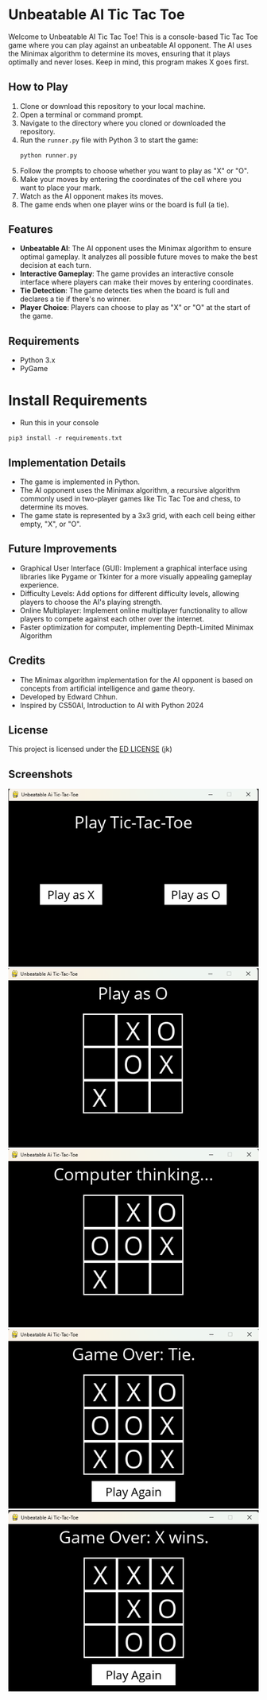 # Unbeatable AI Tic Tac Toe

Welcome to Unbeatable AI Tic Tac Toe! This is a console-based Tic Tac Toe game where you can play against an unbeatable AI opponent. The AI uses the Minimax algorithm to determine its moves, ensuring that it plays optimally and never loses. Keep in mind, this program makes X goes first.

## How to Play

1. Clone or download this repository to your local machine.
2. Open a terminal or command prompt.
3. Navigate to the directory where you cloned or downloaded the repository.
4. Run the `runner.py` file with Python 3 to start the game:
    ```bash
    python runner.py
    ```
5. Follow the prompts to choose whether you want to play as "X" or "O".
6. Make your moves by entering the coordinates of the cell where you want to place your mark.
7. Watch as the AI opponent makes its moves.
8. The game ends when one player wins or the board is full (a tie).

## Features

- **Unbeatable AI**: The AI opponent uses the Minimax algorithm to ensure optimal gameplay. It analyzes all possible future moves to make the best decision at each turn.
- **Interactive Gameplay**: The game provides an interactive console interface where players can make their moves by entering coordinates.
- **Tie Detection**: The game detects ties when the board is full and declares a tie if there's no winner.
- **Player Choice**: Players can choose to play as "X" or "O" at the start of the game.

## Requirements

- Python 3.x
- PyGame

# Install Requirements
- Run this in your console
```
pip3 install -r requirements.txt
```

## Implementation Details

- The game is implemented in Python.
- The AI opponent uses the Minimax algorithm, a recursive algorithm commonly used in two-player games like Tic Tac Toe and chess, to determine its moves.
- The game state is represented by a 3x3 grid, with each cell being either empty, "X", or "O".

## Future Improvements

- Graphical User Interface (GUI): Implement a graphical interface using libraries like Pygame or Tkinter for a more visually appealing gameplay experience.
- Difficulty Levels: Add options for different difficulty levels, allowing players to choose the AI's playing strength.
- Online Multiplayer: Implement online multiplayer functionality to allow players to compete against each other over the internet.
- Faster optimization for computer, implementing Depth-Limited Minimax Algorithm
## Credits

- The Minimax algorithm implementation for the AI opponent is based on concepts from artificial intelligence and game theory.
- Developed by Edward Chhun.
- Inspired by CS50AI, Introduction to AI with Python 2024

## License

This project is licensed under the [ED LICENSE](license) (jk)

## Screenshots

![Main Window](images\play-ttt.png)
![Play as O](images\play-O.png)
![Computer Thinking](images\ttt-computer-thinking.png)
![Tie](images\ttt-tie.png)
![X Wins](images\ttt-X-Wins.png)

